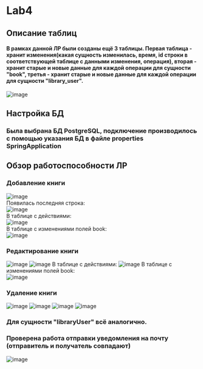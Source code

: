 # Lab4

## Описание таблиц
#### В рамках данной ЛР были созданы ещё 3 таблицы. Первая таблица - хранит изменения(какая сущность изменилась, время, id строки в соответствующей таблице с данными изменения, операция), вторая - хранит старые и новые данные для каждой операции для сущности "book", третья - хранит старые и новые данные для каждой операции для сущности "library_user".
![image](https://user-images.githubusercontent.com/91950488/212101418-ba15f1dd-a8db-4270-ac9b-d073aba74b55.png)
  
## Настройка БД  
### Была выбрана БД PostgreSQL, подключение производилось с помощью указания БД в файле properties SpringApplication


## Обзор работоспособности ЛР  

### Добавление книги     
![image](https://user-images.githubusercontent.com/91950488/212102844-39a56241-38db-4852-853f-085cfd4951b7.png)  
Появилась последняя строка:  
![image](https://user-images.githubusercontent.com/91950488/212102984-5e554a1f-fc97-453b-9c41-2c27ca8e1763.png)  
В таблице с действиями:  
![image](https://user-images.githubusercontent.com/91950488/212104532-50538b28-bdb8-42cc-b983-501cae5281e8.png)  
В таблице с изменениями полей book:  
![image](https://user-images.githubusercontent.com/91950488/212103276-8246037e-aa89-4cd7-9a70-235246791a72.png)  

### Редактирование книги    
![image](https://user-images.githubusercontent.com/91950488/212104997-8d04c325-0cba-4335-b31a-b71b3a3160f1.png)
![image](https://user-images.githubusercontent.com/91950488/212105223-bb71f352-424b-4c0d-8605-c33df2e0517f.png)
В таблице с действиями: 
![image](https://user-images.githubusercontent.com/91950488/212105282-822e66dd-880f-4630-b2df-c7f821781ab0.png)
В таблице с изменениями полей book:  
![image](https://user-images.githubusercontent.com/91950488/212105408-1bc8b87c-f5d8-4c47-8f05-d8296450b154.png)

### Удаление книги    
![image](https://user-images.githubusercontent.com/91950488/212105816-b523ded7-3e37-4a6e-bda4-659b62dcb745.png)
![image](https://user-images.githubusercontent.com/91950488/212105992-534cc618-6f3b-4d3e-9a13-1d7c7bd158a5.png)
![image](https://user-images.githubusercontent.com/91950488/212106057-aee954d7-6ad8-480e-a70f-051aba7cd2a6.png)
![image](https://user-images.githubusercontent.com/91950488/212106135-48a9c05e-2ffd-4a83-971e-84e340fefc55.png)

### Для сущности "libraryUser" всё аналогично.   

### Проверена работа отправки уведомления на почту (отправитель и получатель совпадают)
![image](https://user-images.githubusercontent.com/91950488/212121615-b1594c08-cea7-4550-9840-3a079c2f9fe1.png)
